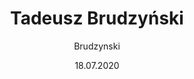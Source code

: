 ---
title: "Tadeusz Brudzyński"
episode: 3
author: "Brudzynski"
date: "18.07.2020"
description: '„Pochodził z rodziny ziemiańskiej z bogatymi tradycjami” – mówi była żona Małgorzata Brudzyńska.'
page: "podcast_Brudzynski_3"
unpublished: true
unpublished_episode: "Trzeci"
---